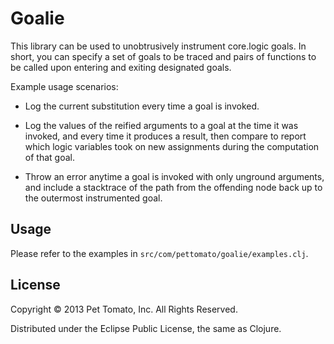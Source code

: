 # Goalie

This library can be used to unobtrusively instrument core.logic
goals. In short, you can specify a set of goals to be traced and pairs
of functions to be called upon entering and exiting designated goals.

Example usage scenarios:

  - Log the current substitution every time a goal is invoked.

  - Log the values of the reified arguments to a goal at the time it
    was invoked, and every time it produces a result, then compare to
    report which logic variables took on new assignments during the
    computation of that goal.

  - Throw an error anytime a goal is invoked with only unground
    arguments, and include a stacktrace of the path from the offending
    node back up to the outermost instrumented goal.

## Usage

Please refer to the examples in `src/com/pettomato/goalie/examples.clj`.

## License

Copyright © 2013 Pet Tomato, Inc. All Rights Reserved.

Distributed under the Eclipse Public License, the same as Clojure.
